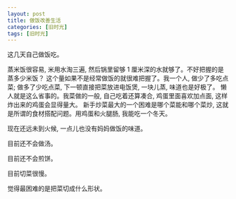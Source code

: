 ```yaml
---
layout: post
title: 做饭改善生活
categories: [旧时光]
tags: [旧时光]
---
```


这几天自己做饭吃。

蒸米饭很容易, 米用水淘三遍, 然后锅里留够 1 厘米深的水就够了。不好把握的是蒸多少米饭？ 这个量如果不是经常做饭的就很难把握了。我一个人, 做少了多吃点菜; 做多了少吃点菜, 下一顿直接把菜放进电饭煲, 一块儿蒸, 味道也是好极了。 懒人就是这么省事的。我菜做的一般, 自己吃着还算凑合, 鸡蛋里面喜欢加点面, 这样炸出来的鸡蛋会显得量大。 新手炒菜最大的一个困难是哪个菜能和哪个菜炒, 这就是所谓的食材搭配问题。用鸡蛋和火腿肠, 我能吃一个冬天。

现在还远未到火候, 一点儿也没有妈妈做饭的味道。

目前还不会做汤。

目前还不会煎饼。

目前切菜很慢。

觉得最困难的是把菜切成什么形状。
